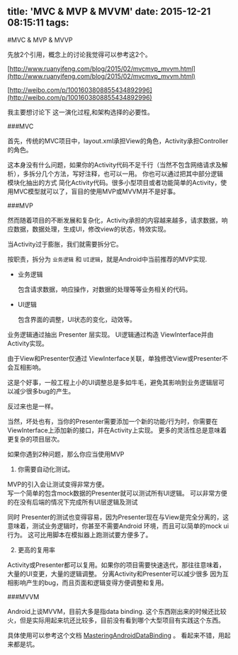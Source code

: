 title: 'MVC & MVP & MVVM'
date: 2015-12-21 08:15:11
tags:
---
#MVC & MVP & MVVP

先放2个引用，概念上的讨论我觉得可以参考这2个。

[http://www.ruanyifeng.com/blog/2015/02/mvcmvp_mvvm.html](http://www.ruanyifeng.com/blog/2015/02/mvcmvp_mvvm.html)

[http://weibo.com/p/1001603808855434892996](http://weibo.com/p/1001603808855434892996)  


我主要想讨论下 这一演化过程,和架构选择的必要性。

###MVC

首先，传统的MVC项目中，layout.xml承担View的角色，Activity承担Controller的角色。

这本身没有什么问题，如果你的Activity代码不足千行（当然不包含网络请求及解析），多拆分几个方法，写好注释，也可以一用。
你也可以通过把其中部分逻辑 模块化抽出的方式 简化Activity代码。很多小型项目或者功能简单的Activity，使用MVC模型就可以了，盲目的使用MVP或MVVM并不是好事。


###MVP

然而随着项目的不断发展和复杂化，Activity承担的内容越来越多，请求数据，响应数据，数据处理，生成UI，修改view的状态，特效实现。

当Activity过于膨胀，我们就需要拆分它。

按职责，拆分为 `业务逻辑` 和 `UI逻辑`，就是Android中当前推荐的MVP实现.

- 业务逻辑

    包含请求数据，响应操作，对数据的处理等等业务相关的代码。
    
- UI逻辑

    包含界面的调整，UI状态的变化，动效等。

业务逻辑通过抽出 Presenter 层实现。
UI逻辑通过构造 ViewInterface并由Activity实现。

由于View和Presenter仅通过  ViewInterface关联，单独修改View或Presenter不会互相影响。

这是个好事，一般工程上小的UI调整总是多如牛毛，避免其影响到业务逻辑层可以减少很多bug的产生。

反过来也是一样。

当然，坏处也有，当你的Presenter需要添加一个新的功能/行为时，你需要在ViewInterface上添加新的接口，并在Activity上实现。
更多的灵活性总是意味着 更复杂的项目层次。

如果你遇到2种问题，那么你应当使用MVP


1. 你需要自动化测试。

MVP的引入会让测试变得非常方便。  
写一个简单的包含mock数据的Presenter就可以测试所有UI逻辑。
可以非常方便的在没有后端的情况下完成所有UI层逻辑及测试

同时 Presenter的测试也变得容易，因为Presenter现在与View是完全分离的，这意味着，测试业务逻辑时，你甚至不需要Android 环境，而且可以简单的mock ui行为。
这可比用脚本在模拟器上跑测试要方便多了。

2. 更高的复用率

Activity或Presenter都可以复用。如果你的项目需要快速迭代，那往往意味着，大量的UI变更，大量的逻辑调整。
分离Activity和Presenter可以减少很多 因为互相影响产生的bug，而且页面和逻辑变得方便调整和复用。

###MVVM

Android上谈MVVM，目前大多是指data binding.
这个东西刚出来的时候还比较火，但是实际用起来坑还比较多，目前没有看到哪个大型项目有实践这个东西。

具体使用可以参考这个文档  [MasteringAndroidDataBinding](https://github.com/LyndonChin/MasteringAndroidDataBinding) 。
看起来不错，用起来都是坑。
